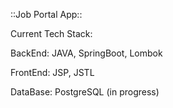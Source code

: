 ::Job Portal App::

Current Tech Stack:

BackEnd:
JAVA,
SpringBoot,
Lombok

FrontEnd:
JSP,
JSTL


DataBase:
PostgreSQL (in progress)
